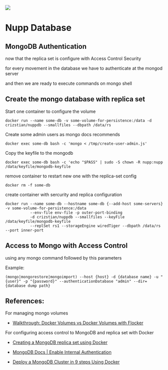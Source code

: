 ![](https://github.com/Nupp/nuppdb/raw/master/NuppLogo.png)

# Nupp Database

## MongoDB Authentication

now that the replica set is configure with Access Control Security

for every movement in the database we have to authenticate at the mongod server

and then we are ready to execute commands on mongo shell

## Create the mongo database with replica set
Start one container to configure the volume
```
docker run --name some-db -v some-volume-for-persistence:/data -d crizstian/nuppdb --smallfiles --dbpath /data/rs
```
Create some admin users as mongo docs recommends
```
docker exec some-db bash -c 'mongo < /tmp/create-user-admin.js'
```
Copy the keyfile to the mongodb

```
docker exec some-db bash -c 'echo "$PASS" | sudo -S chown -R nupp:nupp /data/keyfile/mongodb-keyfile
```
remove container to restart new one with the replica-set config

`docker rm -f some-db`

create container with sercurity and replica configuration

```
docker run --name some-db --hostname some-db {--add-host some-servers} -v some-volume-for-persistence:/data 
           --env-file env-file -p outer-port-binding
           -d crizstian/nuppdb --smallfiles --keyFile /data/keyfile/mongodb-keyfile
           --replSet rs1 --storageEngine wiredTiger --dbpath /data/rs --port inner-port
```

## Access to Mongo with Access Control

using any mongo command followed by this parameters

Example:
```
(mongo|mongorestore|mongoimport) --host {host} -d {database name} -u "{user}" -p "{password}" --authenticationDatabase "admin" --dir={database dump path}
```

## References:

For managing mongo volumes

- [Walkthrough: Docker Volumes vs Docker Volumes with Flocker](https://clusterhq.com/2015/12/09/difference-docker-volumes-flocker-volumes/)

For configuring access control to MongoDB and replica set with Docker

- [Creating a MongoDB replica set using Docker ](http://www.sohamkamani.com/blog/2016/06/30/docker-mongo-replica-set/)

- [MongoDB Docs | Enable Internal Authentication](https://docs.mongodb.com/v3.0/tutorial/enable-internal-authentication/)

- [Deploy a MongoDB Cluster in 9 steps Using Docker](https://medium.com/@gargar454/deploy-a-mongodb-cluster-in-steps-9-using-docker-49205e231319#.ouvzsmyar)
